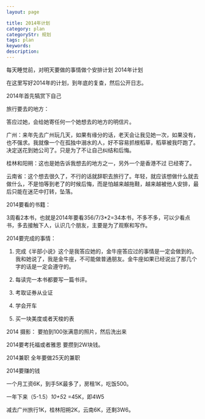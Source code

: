 ```yaml
---
layout: page

title: 2014年计划
category: plan
categoryStr: 规划
tags: plan
keywords: 
description: 
---
```


每天睡觉前，对明天要做的事情做个安排计划
2014年计划

在这里写好2014年的计划，到年底的复查，然后公开日志。

2014年首先犒赏下自己

旅行要去的地方：

答应过她，会给她寄任何一个她想去的地方的明信片。

广州：来年先去广州玩几天，如果有缘分的话，老天会让我见她一次，如果没有，也不强求。我就像一个在孤独中溺水的人，好不容易抓根稻草，稻草被我吓跑了。决定送花到她公司了。只是为了不让自己纠结和后悔。

桂林和阳朔：这也是她告诉我想去的地方之一，另外一个是香港不过 已经寄了。

云南省：这个想去很久了，不行的话就辞职去旅行了。年轻，就应该想做什么就去做什么，不是怕等到老了的时候后悔，而是怕越来越拖鞋，越来越被他人安排，最后只能在迷茫中打转，坠落。

 

2014要看的书籍：

3周看2本书，也就是2014年要看356/7/3*2=34本书，不多不多，可以少看点书，多去接触下人，认识几个朋友，主要是为了观察和写作。

 

2014要完成的事情：

1. 完成《半部小说》这个是我答应她的，金牛座答应过的事情是一定会做到的。我和她说了，我是金牛座，不可能做普通朋友。金牛座如果已经说出了那几个字的话是一定会遵守的。

2. 每读完一本书都要写一篇书评。

3. 考取证券从业证

4. 学会开车

5. 买一块美度或者天梭的表

 2014 摄影：
要拍到100张满意的照片，然后洗出来

2014要考托福或者雅思
要攒到2W块钱。

2014兼职
全年要做25天的兼职 

 

2014要赚的钱

一个月工资6K，到手5K最多了，房租1K，吃饭500。

一年下来（5-1.5）*10+5*2 =45K，即4W5

减去广州旅行1K，桂林阳朔2K，云南6K，还剩3W6。